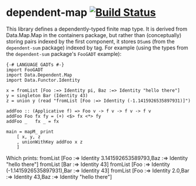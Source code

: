 dependent-map [![Build Status](https://travis-ci.org/mokus0/dependent-map.svg)](https://travis-ci.org/mokus0/dependent-map)
==============

This library defines a dependently-typed finite map type.  It is derived from Data.Map.Map in the containers package, but rather than (conceptually) storing pairs indexed by the first component, it stores `DSum`s (from the `dependent-sum` package) indexed by tag.  For example (using the types from the `dependent-sum` package's `FooGADT` example):


    {-# LANGUAGE GADTs #-}
    import FooGADT
    import Data.Dependent.Map
    import Data.Functor.Identity

    x = fromList [Foo :=> Identity pi, Baz :=> Identity "hello there"]
    y = singleton Bar (Identity 43)
    z = union y (read "fromList [Foo :=> Identity (-1.1415926535897931)]")

    addFoo :: (Applicative f) => Foo v -> f v -> f v -> f v
    addFoo Foo fx fy = (+) <$> fx <*> fy
    addFoo _   fx _ = fx

    main = mapM_ print
        [ x, y, z
        , unionWithKey addFoo x z
        ]

Which prints:
    fromList [Foo :=> Identity 3.141592653589793,Baz :=> Identity "hello there"]
    fromList [Bar :=> Identity 43]
    fromList [Foo :=> Identity (-1.1415926535897931),Bar :=> Identity 43]
    fromList [Foo :=> Identity 2.0,Bar :=> Identity 43,Baz :=> Identity "hello there"]
